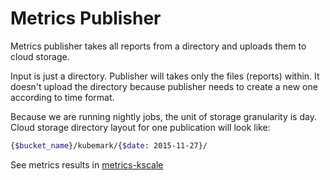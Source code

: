 Metrics Publisher
======

Metrics publisher takes all reports from a directory and uploads them to cloud storage.

Input is just a directory.
Publisher will takes only the files (reports) within.
It doesn't upload the directory because publisher needs to create a new one according to time format.

Because we are running nightly jobs, the unit of storage granularity is day. Cloud storage directory layout for one publication will look like:
```sh
{$bucket_name}/kubemark/{$date: 2015-11-27}/
```

See metrics results in [metrics-kscale](https://console.developers.google.com/storage/browser/metrics-kscale/)